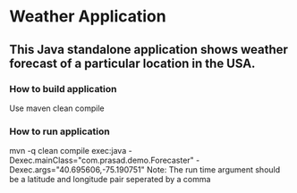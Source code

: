 # Weather Application
## This Java standalone application shows weather forecast of a particular location in the USA.

### How to build application
Use maven clean compile

### How to run application
mvn -q clean compile exec:java -Dexec.mainClass="com.prasad.demo.Forecaster" -Dexec.args="40.695606,-75.190751"
Note: The run time argument should be a latitude and longitude pair seperated by a comma
